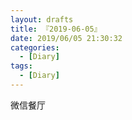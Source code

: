 ```yaml
---
layout: drafts
title: 『2019-06-05』
date: 2019/06/05 21:30:32
categories:
  - [Diary]
tags:
  - [Diary]
---
```


微信餐厅
